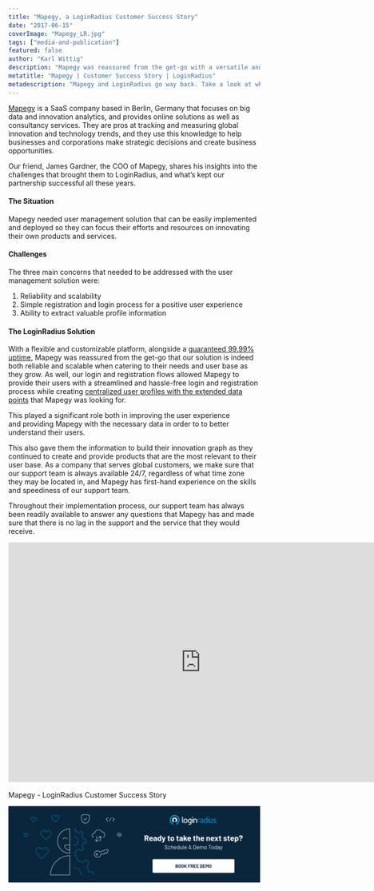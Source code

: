 ```yaml
---
title: "Mapegy, a LoginRadius Customer Success Story"
date: "2017-06-15"
coverImage: "Mapegy_LR.jpg"
tags: ["media-and-publication"]
featured: false 
author: "Karl Wittig" 
description: "Mapegy was reassured from the get-go with a versatile and adjustable platform, alongside a guaranteed 99.99 percent uptime, that our solution is indeed both reliable and scalable when adapting to their needs and user base as they expand. Our login and registration flows have helped Mapegy to provide a simplified and hassle-free login and registration process for their users while building centralised user profiles with the extended data points that Mapegy was searching for."
metatitle: "Mapegy | Customer Success Story | LoginRadius"
metadescription: "Mapegy and LoginRadius go way back. Take a look at what's kept our partnership successful all these years."
---
```


[Mapegy](https://www.mapegy.com/) is a SaaS company based in Berlin, Germany that focuses on big data and innovation analytics, and provides online solutions as well as consultancy services. They are pros at tracking and measuring global innovation and technology trends, and they use this knowledge to help businesses and corporations make strategic decisions and create business opportunities.

Our friend, James Gardner, the COO of Mapegy, shares his insights into the challenges that brought them to LoginRadius, and what’s kept our partnership successful all these years.

#### **The Situation**

Mapegy needed user management solution that can be easily implemented and deployed so they can focus their efforts and resources on innovating their own products and services. 

#### **Challenges**

The three main concerns that needed to be addressed with the user management solution were:

1. Reliability and scalability
2. Simple registration and login process for a positive user experience
3. Ability to extract valuable profile information

#### **The LoginRadius Solution**

With a flexible and customizable platform, alongside a [guaranteed 99.99% uptime](https://www.loginradius.com/), Mapegy was reassured from the get-go that our solution is indeed both reliable and scalable when catering to their needs and user base as they grow. As well, our login and registration flows allowed Mapegy to provide their users with a streamlined and hassle-free login and registration process while creating [centralized user profiles with the extended data points](https://www.loginradius.com/custom-object/) that Mapegy was looking for.

This played a significant role both in improving the user experience and providing Mapegy with the necessary data in order to to better understand their users.

This also gave them the information to build their innovation graph as they continued to create and provide products that are the most relevant to their user base. As a company that serves global customers, we make sure that our support team is always available 24/7, regardless of what time zone they may be located in, and Mapegy has first-hand experience on the skills and speediness of our support team.

Throughout their implementation process, our support team has always been readily available to answer any questions that Mapegy has and made sure that there is no lag in the support and the service that they would receive.

<iframe width="770" height="480" src="https://www.youtube.com/embed/icfip6ayoY8" frameborder="0" allow="accelerometer; autoplay; clipboard-write; encrypted-media; gyroscope; picture-in-picture" allowfullscreen></iframe>

Mapegy - LoginRadius Customer Success Story

[![book-a-free-demo-loginradius](Book-a-free-demo-request-1024x310.png)](https://www.loginradius.com/contact-us?utm_source=blog&utm_medium=web&utm_campaign=mapegy-loginradius-customer-success-story)
